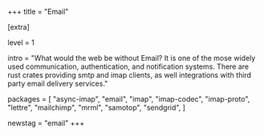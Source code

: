 +++
title = "Email"

[extra]

level = 1

intro = "What would the web be without Email? It is one of the mose widely used communication, authentication, and notification systems. There are rust crates providing smtp and imap clients, as well integrations with third party email delivery services."

packages = [
  "async-imap",
  "email",
  "imap",
  "imap-codec",
  "imap-proto",
  "lettre",
  "mailchimp",
  "mrml",
  "samotop",
  "sendgrid",
]

newstag = "email"
+++
